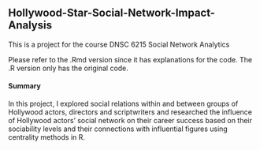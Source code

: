 ## Hollywood-Star-Social-Network-Impact-Analysis
This is a project for the course DNSC 6215 Social Network Analytics 

Please refer to the .Rmd version since it has explanations for the code. The .R version only has the original code.
#### Summary
In this project, I explored social relations within and between groups of Hollywood actors, directors and scriptwriters and researched the influence of Hollywood actors’ social network on their career success based on their sociability levels and their connections with influential figures using centrality methods in R.


